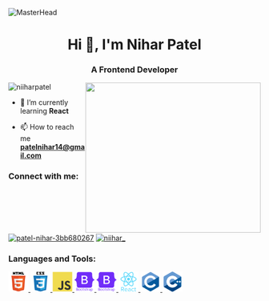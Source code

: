![MasterHead](https://camo.githubusercontent.com/5e3babfce4609dcd669a8f2a6d37b47c85486729942c57c5afbfc715f0b5dff7/68747470733a2f2f7777772e6469676974616c736f6c7574696f6e73657276696365732e636f6d2f696d672f73657276696365732f776562253230646576656c6f706d656e742e676966)
<h1 align="center">Hi 👋, I'm Nihar Patel</h1>
<h3 align="center">A Frontend Developer</h3>
<img align="right" width="350" height="300" src="https://cdn.dribbble.com/users/1162077/screenshots/3848914/programmer.gif">

<p align="left"> <img src="https://komarev.com/ghpvc/?username=niiharpatel&label=Profile%20views&color=0e75b6&style=flat" alt="niiharpatel" /> </p>

- 🌱 I’m currently learning **React**

- 📫 How to reach me **patelnihar14@gmail.com**

<h3 align="left">Connect with me:</h3>
<p align="left">
<a href="https://linkedin.com/in/patel-nihar-3bb680267" target="blank"><img align="center" src="https://raw.githubusercontent.com/rahuldkjain/github-profile-readme-generator/master/src/images/icons/Social/linked-in-alt.svg" alt="patel-nihar-3bb680267" height="30" width="40" /></a>
<a href="https://instagram.com/niihar_" target="blank"><img align="center" src="https://raw.githubusercontent.com/rahuldkjain/github-profile-readme-generator/master/src/images/icons/Social/instagram.svg" alt="niihar_" height="30" width="40" /></a></p>
<h3 align="left">Languages and Tools:</h3>
<p align="left">  
  <a href="/" target="_blank" rel="noreferrer"><img src="https://raw.githubusercontent.com/devicons/devicon/master/icons/html5/html5-original-wordmark.svg" alt="html5" width="40" height="40" /> </a> <a href="https://www.w3schools.com/css/" target="_blank" rel="noreferrer"> <img
      src="https://raw.githubusercontent.com/devicons/devicon/master/icons/css3/css3-original-wordmark.svg"
      alt="css3"
      width="40"
      height="40"
    />
  </a> <a
    href="/"
    target="_blank"
    rel="noreferrer"
  >    <img
      src="https://raw.githubusercontent.com/devicons/devicon/master/icons/javascript/javascript-original.svg"
      alt="javascript"
      width="40"
      height="40"
    />
  </a>
  <a href="/" target="_blank" rel="noreferrer">    
    <img
      src="https://raw.githubusercontent.com/devicons/devicon/master/icons/bootstrap/bootstrap-plain-wordmark.svg"
      alt="bootstrap"
      width="40"
      height="40"
    />
  </a>
  <a href="/" target="_blank" rel="noreferrer">    
    <img
      src="https://raw.githubusercontent.com/devicons/devicon/master/icons/bootstrap/bootstrap-plain-wordmark.svg"
      alt="tailwindcss"
      width="40"
      height="40"
    />
  </a>
  <a href="/" target="_blank" rel="noreferrer">
    <img
      src="https://raw.githubusercontent.com/devicons/devicon/master/icons/react/react-original-wordmark.svg"
      alt="react"
      width="40"
      height="40"
    />
  </a> <a href="/" target="_blank" rel="noreferrer">  
    <img
      src="https://raw.githubusercontent.com/devicons/devicon/master/icons/c/c-original.svg"
      alt="c"
      width="40"
      height="40"
    />
  </a> <a href="/" target="_blank" rel="noreferrer">   
    <img
      src="https://raw.githubusercontent.com/devicons/devicon/master/icons/cplusplus/cplusplus-original.svg"
      alt="cplusplus"
      width="40"
      height="40"
    />
  </a>
</p>

